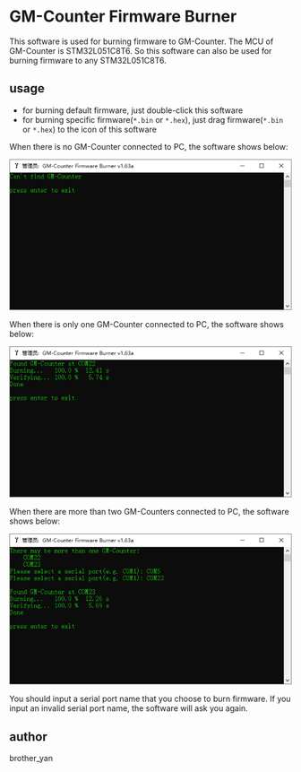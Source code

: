 # GM-Counter Firmware Burner

This software is used for burning firmware to GM-Counter.
The MCU of GM-Counter is STM32L051C8T6.
So this software can also be used for burning firmware to any STM32L051C8T6.

## usage
- for burning default firmware, just double-click this software
- for burning specific firmware(`*.bin` or `*.hex`), just drag firmware(`*.bin` or `*.hex`) to the icon of this software

When there is no GM-Counter connected to PC, the software shows below:

![](1.png)

When there is only one GM-Counter connected to PC, the software shows below:

![](2.png)

When there are more than two GM-Counters connected to PC, the software shows below:

![](3.png)

You should input a serial port name that you choose to burn firmware.
If you input an invalid serial port name, the software will ask you again.

## author
brother_yan
